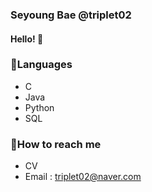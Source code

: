 ### Seyoung Bae @triplet02

#### Hello! 👋  

### 🌱Languages  
* C
* Java  
* Python  
* SQL  
  
### :postbox:How to reach me  
* CV
* Email : <triplet02@naver.com>
<!--
**triplet02/triplet02** is a ✨ _special_ ✨ repository because its `README.md` (this file) appears on your GitHub profile.

Here are some ideas to get you started:

- 🔭 I’m currently working on ...
- 🌱 I’m currently learning ...
- 👯 I’m looking to collaborate on ...
- 🤔 I’m looking for help with ...
- 💬 Ask me about ...
- 📫 How to reach me: ...
- 😄 Pronouns: ...
- ⚡ Fun fact: ...
-->
